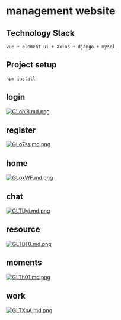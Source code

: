 # management website

## Technology Stack
```
vue + element-ui + axios + django + mysql
```

## Project setup
```
npm install
```

## login
[![GLohi8.md.png](https://s1.ax1x.com/2020/04/12/GLohi8.md.png)](https://imgchr.com/i/GLohi8)


## register
[![GLo7ss.md.png](https://s1.ax1x.com/2020/04/12/GLo7ss.md.png)](https://imgchr.com/i/GLo7ss)


## home
[![GLoxWF.md.png](https://s1.ax1x.com/2020/04/12/GLoxWF.md.png)](https://imgchr.com/i/GLoxWF)


## chat
[![GLTUyj.md.png](https://s1.ax1x.com/2020/04/12/GLTUyj.md.png)](https://imgchr.com/i/GLTUyj)


## resource
[![GLTBT0.md.png](https://s1.ax1x.com/2020/04/12/GLTBT0.md.png)](https://imgchr.com/i/GLTBT0)


## moments
[![GLTh01.md.png](https://s1.ax1x.com/2020/04/12/GLTh01.md.png)](https://imgchr.com/i/GLTh01)


## work
[![GLTXnA.md.png](https://s1.ax1x.com/2020/04/12/GLTXnA.md.png)](https://imgchr.com/i/GLTXnA)